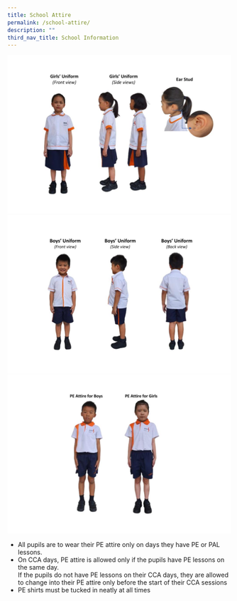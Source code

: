 ```yaml
---
title: School Attire
permalink: /school-attire/
description: ""
third_nav_title: School Information
---
```

![](/images/girls-1024x724.jpg)
![](/files/boys-1024x724.jpg)
![](/files/pe-1024x724.jpg)
*   All pupils are to wear their PE attire only on days they have PE or PAL lessons.
*   On CCA days, PE attire is allowed only if the pupils have PE lessons on the same day.  
    If the pupils do not have PE lessons on their CCA days, they are allowed to change into their PE attire only before the start of their CCA sessions
*   PE shirts must be tucked in neatly at all times